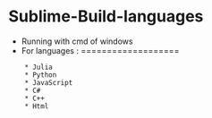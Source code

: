 # Sublime-Build-languages

- Running with cmd of windows 
- For languages :
===================
<!--ts-->
        * Julia
        * Python
        * JavaScript
        * C#
        * C++
        * Html
<!--te-->